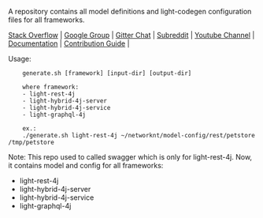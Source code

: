 A repository contains all model definitions and light-codegen configuration files for all frameworks. 

[Stack Overflow](https://stackoverflow.com/questions/tagged/light-4j) |
[Google Group](https://groups.google.com/forum/#!forum/light-4j) |
[Gitter Chat](https://gitter.im/networknt/light-4j) |
[Subreddit](https://www.reddit.com/r/lightapi/) |
[Youtube Channel](https://www.youtube.com/channel/UCHCRMWJVXw8iB7zKxF55Byw) |
[Documentation](https://doc.networknt.com) |
[Contribution Guide](https://doc.networknt.com/contribute/) |

Usage:
```
	generate.sh [framework] [input-dir] [output-dir]

	where framework:
	- light-rest-4j
	- light-hybrid-4j-server
	- light-hybrid-4j-service
	- light-graphql-4j

	ex.:
	./generate.sh light-rest-4j ~/networknt/model-config/rest/petstore /tmp/petstore
```

Note: This repo used to called swagger which is only for light-rest-4j. Now, it contains
model and config for all frameworks:
- light-rest-4j
- light-hybrid-4j-server
- light-hybrid-4j-service
- light-graphql-4j
